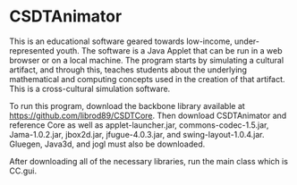 CSDTAnimator
============

This is an educational software geared towards low-income, under-represented youth. The software is a Java Applet that can be run in a web browser or on a local machine. The program starts by simulating a cultural artifact, and through this, teaches students about the underlying mathematical and computing concepts used in the creation of that artifact. This is a cross-cultural simulation software.

To run this program, download the backbone library available at https://github.com/librod89/CSDTCore. Then download CSDTAnimator and reference Core as well as applet-launcher.jar, commons-codec-1.5.jar, Jama-1.0.2.jar, jbox2d.jar, jfugue-4.0.3.jar, and swing-layout-1.0.4.jar. Gluegen, Java3d, and jogl must also be downloaded.

After downloading all of the necessary libraries, run the main class which is CC.gui.